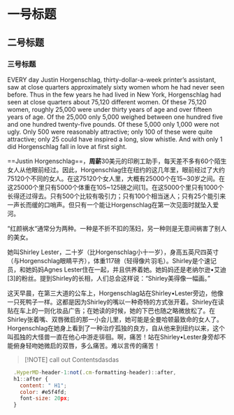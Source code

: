# 一号标题
## 二号标题
### 三号标题
EVERY day Justin Horgenschlag, thirty-dollar-a-week printer’s assistant, saw at close quarters approximately sixty women whom he had never seen before. Thus in the few years he had lived in New York, Horgenschlag had seen at close quarters about 75,120 different women. Of these 75,120 women, roughly 25,000 were under thirty years of age and over fifteen years of age. Of the 25,000 only 5,000 weighed between one hundred five and one hundred twenty-five pounds. Of these 5,000 only 1,000 were not ugly. Only 500 were reasonably attractive; only 100 of these were quite attractive; only 25 could have inspired a long, slow whistle. And with only 1 did Horgenschlag fall in love at first sight.

==Justin Horgenschlag==，**周薪**30美元的印刷工助手，每天差不多有60个陌生女人从他眼前经过。因此，Horgenschlag住在纽约的这几年里，眼前经过了大约75120个不同的女人。在这75120个女人里，大概有25000个在15~30岁之间。在这25000个里只有5000个体重在105~125磅之间[1]。在这5000个里只有1000个长得还过得去。只有500个比较有吸引力；只有100个相当迷人；只有25个能引来一声长而缓的口哨声。但只有一个能让Horgenschlag在第一次见面时就坠入爱河。

“红颜祸水“通常分为两种。一种是不折不扣的荡妇，另一种则是无意间祸害了别人的美女。

她叫Shirley Lester，二十岁（比Horgenschlag小十一岁），身高五英尺四英寸（与Horgenschlag眼睛平齐），体重117磅（轻得像片羽毛）。Shirley是个速记员，和她妈妈Agnes Lester住在一起，并且供养着她。她妈妈还是老纳尔逊•艾迪[3]的粉丝。提到Shirley的长相，人们总会这样说：“Shirley美得像一幅画。”

这天早晨，在第三大道的公车上，Horgenschlag站在Shirley•Lester旁边，他像一只死鸭子一样。这都是因为Shirley的嘴以一种奇特的方式张开着。Shirley在读贴在车上的一则化妆品广告；在她读的时候，她的下巴也随之略微放松了。在Shirley张着嘴、双唇微启的那一小会儿里，她可能是全曼哈顿最致命的女人了。Horgenschlag在她身上看到了一种治疗孤独的良方，自从他来到纽约以来，这个叫孤独的大怪兽一直在他心中游走徘徊。啊，痛苦！站在Shirley•Lester身旁却不能俯身轻吻她微启的双唇，多么痛苦。难以言传的痛苦！


> [!NOTE] call out
> Contentsdasdas
``` js
  .HyperMD-header-1:not(.cm-formatting-header)::after,
  h1::after {
    content: " H1";
    color: #e5f4fd;
    font-size: 20px;
  }
```


